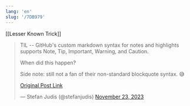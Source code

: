 ```yaml
---
lang: 'en'
slug: '/7DB979'
---
```


[[Lesser Known Trick]]

<blockquote class="twitter-tweet">

TIL -- GitHub&#39;s custom markdown syntax for notes and highlights supports Note, Tip, Important, Warning, and Caution.

When did this happen?

Side note: still not a fan of their non-standard blockquote syntax. 😅

[Original Post Link](https://t.co/PnRTvMkhzS)

&mdash; Stefan Judis (@stefanjudis) [November 23, 2023](https://twitter.com/stefanjudis/status/1727785524340158878?ref_src=twsrc%5Etfw)

</blockquote>
